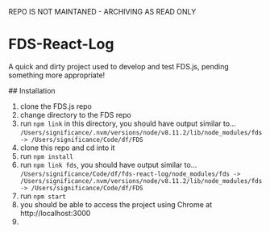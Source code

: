 REPO IS NOT MAINTANED - ARCHIVING AS READ ONLY

# FDS-React-Log

A quick and dirty project used to develop and test FDS.js, pending something more appropriate!

## Installation

1. clone the FDS.js repo
2. change directory to the FDS repo
3. run `npm link` in this directory, you should have output similar to...
`/Users/significance/.nvm/versions/node/v8.11.2/lib/node_modules/fds -> /Users/significance/Code/df/FDS`
4. clone this repo and cd into it
5. run `npm install`
6. run `npm link fds`, you should have output similar to...
`/Users/significance/Code/df/fds-react-log/node_modules/fds -> /Users/significance/.nvm/versions/node/v8.11.2/lib/node_modules/fds -> /Users/significance/Code/df/FDS`
7. run `npm start`
8. you should be able to access the project using Chrome at http://localhost:3000
9. 
